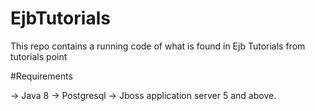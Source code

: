 # EjbTutorials
This repo contains a running code of what is found in Ejb Tutorials from tutorials point

#Requirements

-> Java 8
-> Postgresql
-> Jboss application server 5 and above.


